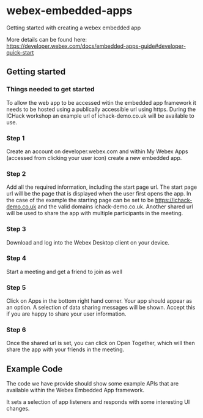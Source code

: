 # webex-embedded-apps
Getting started with creating a webex embedded app

More details can be found here:
https://developer.webex.com/docs/embedded-apps-guide#developer-quick-start

## Getting started
### Things needed to get started
To allow the web app to be accessed witin the embedded app framework it needs to be hosted using a publically accessible url using https. During the ICHack workshop an example url of ichack-demo.co.uk will be available to use.

### Step 1 
Create an account on developer.webex.com and within My Webex Apps (accessed from clicking your user icon) create a new embedded app.

### Step 2
Add all the required information, including the start page url. The start page url will be the page that is displayed when the user first opens the app. In the case of the example the starting page can be set to be https://ichack-demo.co.uk and the valid domains ichack-demo.co.uk. Another shared url will be used to share the app with multiple participants in the meeting.

### Step 3
Download and log into the Webex Desktop client on your device.

### Step 4 
Start a meeting and get a friend to join as well

### Step 5
Click on Apps in the bottom right hand corner. Your app should appear as an option. A selection of data sharing messages will be shown. Accept this if you are happy to share your user information.

### Step 6
Once the shared url is set, you can click on Open Together, which will then share the app with your friends in the meeting. 

## Example Code
The code we have provide should show some example APIs that are available within the Webex Embedded App framework.

It sets a selection of app listeners and responds with some interesting UI changes.
